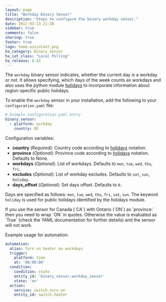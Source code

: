 ```yaml
---
layout: page
title: "Workday Binary Sensor"
description: "Steps to configure the binary workday sensor."
date: 2017-03-13 21:30
sidebar: true
comments: false
sharing: true
footer: true
logo: home-assistant.png
ha_category: Binary Sensor
ha_iot_class: "Local Polling"
ha_release: 0.41
---
```


The `workday` binary sensor indicates, whether the current day is a workday or not. It allows specifying, which days of the week counts as workdays and also uses the python module [holidays](https://pypi.python.org/pypi/holidays) to incorporate information about region-specific public holidays.

To enable the `workday` sensor in your installation, add the following to your `configuration.yaml` file:

```yaml
# Example configuration.yaml entry
binary_sensor:
  - platform: workday
    country: DE
```

Configuration variables:

- **country** (*Required*): Country code according to [holidays](https://pypi.python.org/pypi/holidays/0.8.1) notation.
- **province** (*Optional*): Province code according to [holidays](https://pypi.python.org/pypi/holidays/0.8.1) notation. Defaults to None.
- **workdays** (*Optional*): List of workdays. Defaults to `mon`, `tue`, `wed`, `thu`, `fri`.
- **excludes** (*Optional*): List of workday excludes. Defaults to `sat`, `sun`, `holiday`.
- **days_offset** (*Optional*): Set days offset. Defaults to `0`.

Days are specified as follows: `mon`, `tue`, `wed`, `thu`, `fri`, `sat`, `sun`. The keyword `holiday` is used for public holidays identified by the holidays module.

<p class='note warning'>
If you use the sensor for Canada (`CA`) with Ontario (`ON`) as `province:` then you need to wrap `ON` in quotes. Otherwise the value is evaluated as `True` (check the YAML documentation for further details) and the sensor will not work.
</p>

Example usage for automation:

```yaml
automation:
  alias: Turn on heater on workdays
  trigger:
    platform: time
    at: '08:00:00'
  condition:
    condition: state
    entity_id: 'binary_sensor.workday_sensor'
    state: 'on'
  action:
    service: switch.turn_on
    entity_id: switch.heater
```
